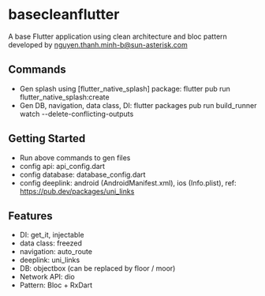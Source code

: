 # basecleanflutter

A base Flutter application using clean architecture and bloc pattern developed by nguyen.thanh.minh-b@sun-asterisk.com

## Commands

- Gen splash using [flutter_native_splash] package: flutter pub run flutter_native_splash:create
- Gen DB, navigation, data class, DI: flutter packages pub run build_runner watch --delete-conflicting-outputs

## Getting Started

- Run above commands to gen files
- config api: api_config.dart
- config database: database_config.dart
- config deeplink: android (AndroidManifest.xml), ios (Info.plist), ref: https://pub.dev/packages/uni_links

## Features

- DI: get_it, injectable
- data class: freezed
- navigation: auto_route
- deeplink: uni_links
- DB: objectbox (can be replaced by floor / moor)
- Network API: dio
- Pattern: Bloc + RxDart

